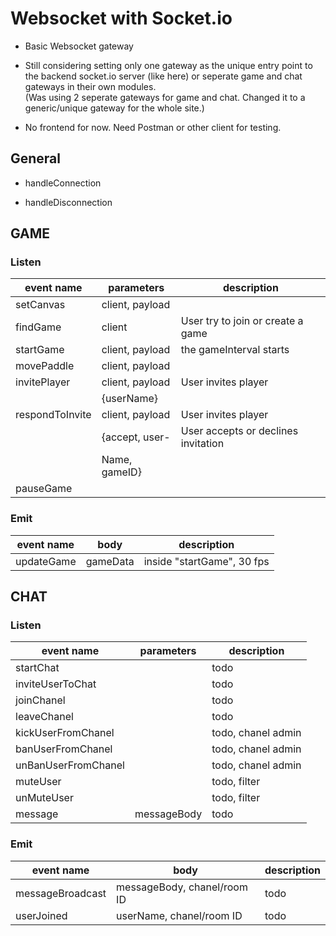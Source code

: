 # Websocket with Socket.io

- Basic Websocket gateway

- Still considering setting only one gateway as the unique entry point to the backend socket.io server (like here) or seperate game and chat gateways in their own modules.  
  (Was using 2 seperate gateways for game and chat. Changed it to a generic/unique gateway for the whole site.)

- No frontend for now. Need Postman or other client for testing.

## General

- handleConnection

- handleDisconnection

## GAME

### Listen

| event name      | parameters      | description                         |
| --------------- | --------------- | ----------------------------------- |
| setCanvas       | client, payload |                                     |
| findGame        | client          | User try to join or create a game   |
| startGame       | client, payload | the gameInterval starts             |
| movePaddle      | client, payload |
| invitePlayer    | client, payload | User invites player                 |
|                 | {userName}      |                                     |
| respondToInvite | client, payload | User invites player                 |
|                 | {accept, user-  | User accepts or declines invitation |
|                 | Name, gameID}   |
| pauseGame       |                 |                                     |

### Emit

| event name | body     | description                |
| ---------- | -------- | -------------------------- |
| updateGame | gameData | inside "startGame", 30 fps |

## CHAT

### Listen

| event name          | parameters  | description        |
| ------------------- | ----------- | ------------------ |
| startChat           |             | todo               |
| inviteUserToChat    |             | todo               |
| joinChanel          |             | todo               |
| leaveChanel         |             | todo               |
| kickUserFromChanel  |             | todo, chanel admin |
| banUserFromChanel   |             | todo, chanel admin |
| unBanUserFromChanel |             | todo, chanel admin |
| muteUser            |             | todo, filter       |
| unMuteUser          |             | todo, filter       |
| message             | messageBody | todo               |

### Emit

| event name       | body                        | description |
| ---------------- | --------------------------- | ----------- |
| messageBroadcast | messageBody, chanel/room ID | todo        |
| userJoined       | userName, chanel/room ID    | todo        |
